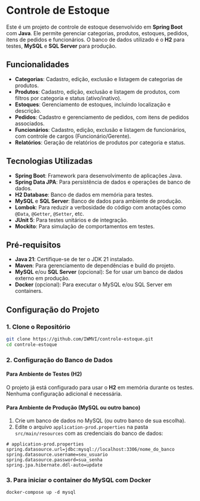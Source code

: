 # Controle de Estoque

Este é um projeto de controle de estoque desenvolvido em **Spring Boot** com **Java**. Ele permite gerenciar categorias, produtos, estoques, pedidos, itens de pedidos e funcionários. O banco de dados utilizado é o **H2** para testes, **MySQL** e **SQL Server** para produção.

## Funcionalidades

- **Categorias**: Cadastro, edição, exclusão e listagem de categorias de produtos.
- **Produtos**: Cadastro, edição, exclusão e listagem de produtos, com filtros por categoria e status (ativo/inativo).
- **Estoques**: Gerenciamento de estoques, incluindo localização e descrição.
- **Pedidos**: Cadastro e gerenciamento de pedidos, com itens de pedidos associados.
- **Funcionários**: Cadastro, edição, exclusão e listagem de funcionários, com controle de cargos (Funcionário/Gerente).
- **Relatórios**: Geração de relatórios de produtos por categoria e status.

## Tecnologias Utilizadas

- **Spring Boot**: Framework para desenvolvimento de aplicações Java.
- **Spring Data JPA**: Para persistência de dados e operações de banco de dados.
- **H2 Database**: Banco de dados em memória para testes.
- **MySQL** e **SQL Server**: Banco de dados para ambiente de produção.
- **Lombok**: Para reduzir a verbosidade do código com anotações como `@Data`, `@Getter`, `@Setter`, etc.
- **JUnit 5**: Para testes unitários e de integração.
- **Mockito**: Para simulação de comportamentos em testes.

## Pré-requisitos

- **Java 21**: Certifique-se de ter o JDK 21 instalado.
- **Maven**: Para gerenciamento de dependências e build do projeto.
- **MySQL** e/ou **SQL Server** (opcional): Se for usar um banco de dados externo em produção.
- **Docker** (opcional): Para executar o MySQL e/ou SQL Server em containers.

## Configuração do Projeto

### 1. Clone o Repositório

```bash
git clone https://github.com/IWMVI/controle-estoque.git
cd controle-estoque
```

### 2. Configuração do Banco de Dados

#### Para Ambiente de Testes (H2)
O projeto já está configurado para usar o **H2** em memória durante os testes. Nenhuma configuração adicional é necessária.

#### Para Ambiente de Produção (MySQL ou outro banco)
1. Crie um banco de dados no MySQL (ou outro banco de sua escolha).
2. Edite o arquivo `application-prod.properties` na pasta `src/main/resources` com as credenciais do banco de dados:

```properties
# application-prod.properties
spring.datasource.url=jdbc:mysql://localhost:3306/nome_do_banco
spring.datasource.username=seu_usuario
spring.datasource.password=sua_senha
spring.jpa.hibernate.ddl-auto=update
``` 

### 3. Para iniciar o container do MySQL com Docker

```
docker-compose up -d mysql
``` 